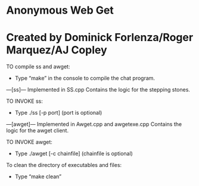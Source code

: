 # Anonymous Web Get 
# Created by Dominick Forlenza/Roger Marquez/AJ Copley


TO compile ss and awget:
- Type “make” in the console to compile the chat program.


—[ss]—
Implemented in SS.cpp
Contains the logic for the stepping stones.

TO INVOKE ss:
- Type ./ss [-p port] (port is optional)


—[awget]—
Implemented in Awget.cpp and awgetexe.cpp
Contains the logic for the awget client.

TO INVOKE awget:
- Type ./awget <URL> [-c chainfile] (chainfile is optional)


To clean the directory of executables and files: 
- Type “make clean”


